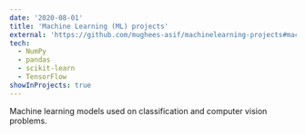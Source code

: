 ```yaml
---
date: '2020-08-01'
title: 'Machine Learning (ML) projects'
external: 'https://github.com/mughees-asif/machinelearning-projects#machine-learning-projects-using-structured-data'
tech:
  - NumPy	
  - pandas
  - scikit-learn 
  - TensorFlow
showInProjects: true
---
```

Machine learning models used on classification and computer vision problems.